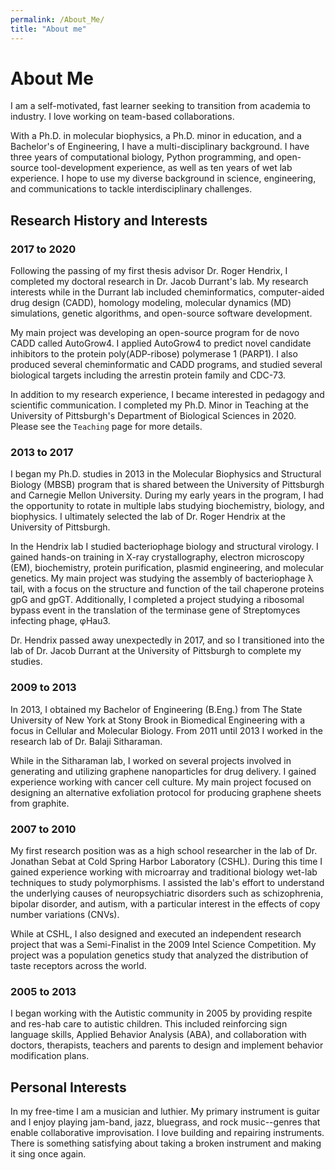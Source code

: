 ```yaml
---
permalink: /About_Me/
title: "About me"
---
```


# About Me

I am a self-motivated, fast learner seeking to transition from academia to industry. I love working on team-based collaborations.

With a Ph.D. in molecular biophysics, a Ph.D. minor in education, and a Bachelor's of Engineering, I have a multi-disciplinary background. I have three years of computational biology, Python programming, and open-source tool-development experience, as well as ten years of wet lab experience. I hope to use my diverse background in science, engineering, and communications to tackle interdisciplinary challenges. 


## Research History and Interests

### 2017 to 2020

Following the passing of my first thesis advisor Dr. Roger Hendrix, I completed my doctoral research in Dr. Jacob Durrant's lab. My research interests while in the Durrant lab included cheminformatics, computer-aided drug design (CADD), homology modeling, molecular dynamics (MD) simulations, genetic algorithms, and open-source software development.

My main project was developing an open-source program for de novo CADD called AutoGrow4. I applied AutoGrow4 to predict novel candidate inhibitors to the protein poly(ADP-ribose) polymerase 1 (PARP1). I also produced several cheminformatic and CADD programs, and studied several biological targets including the arrestin protein family and CDC-73.

In addition to my research experience, I became interested in pedagogy and scientific communication. I completed my Ph.D. Minor in Teaching at the University of Pittsburgh's Department of Biological Sciences in 2020. Please see the `Teaching` page for more details.

### 2013 to 2017

I began my Ph.D. studies in 2013 in the Molecular Biophysics and Structural Biology (MBSB) program that is shared between the University of Pittsburgh and Carnegie Mellon University. During my early years in the program, I had the opportunity to rotate in multiple labs studying biochemistry, biology, and biophysics. I ultimately selected the lab of Dr. Roger Hendrix at the University of Pittsburgh.

In the Hendrix lab I studied bacteriophage biology and structural virology. I gained hands-on training in X-ray crystallography, electron microscopy (EM), biochemistry, protein purification, plasmid engineering, and molecular genetics. My main project was studying the assembly of bacteriophage &lambda; tail, with a focus on the structure and function of the tail chaperone proteins gpG and gpGT. Additionally, I completed a project studying a ribosomal bypass event in the translation of the terminase gene of Streptomyces infecting phage, &phi;Hau3. 

Dr. Hendrix passed away unexpectedly in 2017, and so I transitioned into the lab of Dr. Jacob Durrant at the University of Pittsburgh to complete my studies.

### 2009 to 2013

In 2013, I obtained my Bachelor of Engineering (B.Eng.) from The State University of New York at Stony Brook in Biomedical Engineering with a focus in Cellular and Molecular Biology. From 2011 until 2013 I worked in the research lab of Dr. Balaji Sitharaman.

While in the Sitharaman lab, I worked on several projects involved in generating and utilizing graphene nanoparticles for drug delivery. I gained experience working with cancer cell culture. My main project focused on designing an alternative exfoliation protocol for producing graphene sheets from graphite.

### 2007 to 2010

My first research position was as a high school researcher in the lab of Dr. Jonathan Sebat at Cold Spring Harbor Laboratory (CSHL). During this time I gained experience working with microarray and traditional biology wet-lab techniques to study polymorphisms. I assisted the lab's effort to understand the underlying causes of neuropsychiatric disorders such as schizophrenia, bipolar disorder, and autism, with a particular interest in the effects of copy number variations (CNVs). 

While at CSHL, I also designed and executed an independent research project that was a Semi-Finalist in the 2009 Intel Science Competition. My project was a population genetics study that analyzed the distribution of taste receptors across the world.

### 2005 to 2013

I began working with the Autistic community in 2005 by providing respite and res-hab care to autistic children. This included reinforcing sign language skills, Applied Behavior Analysis (ABA), and collaboration with doctors, therapists, teachers and parents to design and implement behavior modification plans.


## Personal Interests

In my free-time I am a musician and luthier. My primary instrument is guitar and I enjoy playing jam-band, jazz, bluegrass, and rock music--genres that enable collaborative improvisation. I love building and repairing instruments. There is something satisfying about taking a broken instrument and making it sing once again.
